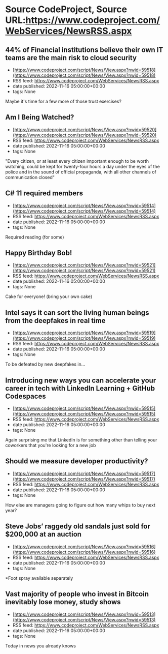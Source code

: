 # Source CodeProject, Source URL:https://www.codeproject.com/WebServices/NewsRSS.aspx

## 44% of Financial institutions believe their own IT teams are the main risk to cloud security
 - [https://www.codeproject.com/script/News/View.aspx?nwid=59518](https://www.codeproject.com/script/News/View.aspx?nwid=59518)
 - RSS feed: https://www.codeproject.com/WebServices/NewsRSS.aspx
 - date published: 2022-11-16 05:00:00+00:00
 - tags: None

Maybe it's time for a few more of those trust exercises?

## Am I Being Watched?
 - [https://www.codeproject.com/script/News/View.aspx?nwid=59520](https://www.codeproject.com/script/News/View.aspx?nwid=59520)
 - RSS feed: https://www.codeproject.com/WebServices/NewsRSS.aspx
 - date published: 2022-11-16 05:00:00+00:00
 - tags: None

"Every citizen, or at least every citizen important enough to be worth watching, could be kept for twenty-four hours a day under the eyes of the police and in the sound of official propaganda, with all other channels of communication closed"

## C# 11 required members
 - [https://www.codeproject.com/script/News/View.aspx?nwid=59514](https://www.codeproject.com/script/News/View.aspx?nwid=59514)
 - RSS feed: https://www.codeproject.com/WebServices/NewsRSS.aspx
 - date published: 2022-11-16 05:00:00+00:00
 - tags: None

Required reading (for some)

## Happy Birthday Bob!
 - [https://www.codeproject.com/script/News/View.aspx?nwid=59521](https://www.codeproject.com/script/News/View.aspx?nwid=59521)
 - RSS feed: https://www.codeproject.com/WebServices/NewsRSS.aspx
 - date published: 2022-11-16 05:00:00+00:00
 - tags: None

Cake for everyone! (bring your own cake)

## Intel says it can sort the living human beings from the deepfakes in real time
 - [https://www.codeproject.com/script/News/View.aspx?nwid=59519](https://www.codeproject.com/script/News/View.aspx?nwid=59519)
 - RSS feed: https://www.codeproject.com/WebServices/NewsRSS.aspx
 - date published: 2022-11-16 05:00:00+00:00
 - tags: None

To be defeated by new deepfakes in...

## Introducing new ways you can accelerate your career in tech with LinkedIn Learning + GitHub Codespaces
 - [https://www.codeproject.com/script/News/View.aspx?nwid=59515](https://www.codeproject.com/script/News/View.aspx?nwid=59515)
 - RSS feed: https://www.codeproject.com/WebServices/NewsRSS.aspx
 - date published: 2022-11-16 05:00:00+00:00
 - tags: None

Again surprising me that LinkedIn is for something other than telling your coworkers that you're looking for a new job

## Should we measure developer productivity?
 - [https://www.codeproject.com/script/News/View.aspx?nwid=59517](https://www.codeproject.com/script/News/View.aspx?nwid=59517)
 - RSS feed: https://www.codeproject.com/WebServices/NewsRSS.aspx
 - date published: 2022-11-16 05:00:00+00:00
 - tags: None

How else are managers going to figure out how many whips to buy next year?

## Steve Jobs’ raggedy old sandals just sold for $200,000 at an auction
 - [https://www.codeproject.com/script/News/View.aspx?nwid=59516](https://www.codeproject.com/script/News/View.aspx?nwid=59516)
 - RSS feed: https://www.codeproject.com/WebServices/NewsRSS.aspx
 - date published: 2022-11-16 05:00:00+00:00
 - tags: None

*Foot spray available separately

## Vast majority of people who invest in Bitcoin inevitably lose money, study shows
 - [https://www.codeproject.com/script/News/View.aspx?nwid=59513](https://www.codeproject.com/script/News/View.aspx?nwid=59513)
 - RSS feed: https://www.codeproject.com/WebServices/NewsRSS.aspx
 - date published: 2022-11-16 05:00:00+00:00
 - tags: None

Today in news you already knows
